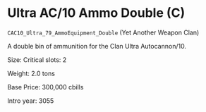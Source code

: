 # Ultra AC/10 Ammo Double (C)

`CAC10_Ultra_79_AmmoEquipment_Double` (Yet Another Weapon Clan)

A double bin of ammunition for the Clan Ultra Autocannon/10.

Size: Critical slots: 2

Weight: 2.0 tons

Base Price: 300,000 cbills

Intro year: 3055

